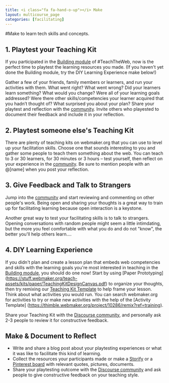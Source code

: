 ```yaml
---
title: <i class="fa fa-hand-o-up"></i> Make
layout: multicourse_page
categories: [facilitating]
---
```


<script src="{{site.baseurl}}/js/make-api.js"></script>
<script src="{{site.baseurl}}/js/makeGallery.js"></script>

#Make to learn tech skills and concepts.

## 1. Playtest your Teaching Kit

If you participated in the [Building module](http://training.webmakerprototypes.org/en/building/concepts/) of #TeachTheWeb, now is the perfect time to playtest the learning resources you made. (If you haven't yet done the Building module, try the DIY Learning Experience make below!)

Gather a few of your friends, family members or learners, and run your activities with them. What went right? What went wrong? Did your learners learn something? What would you change? Were all of your learning goals addressed? Were there other skills/competencies your learner acquired that you hadn’t thought of? What surprised you about your plan? Share your playtest and reflection with the [community](https://discourse.webmakerprototypes.org/category/training/facilitating). Invite others who playested to document their feedback and include it in your reflection.

## 2. Playtest someone else's Teaching Kit

There are plenty of teaching kits on webmaker.org that you can use to level up your facilitation skills. Choose one that sounds interesting to you and gather some people to teach them something about the web. You can teach to 3 or 30 learners, for 30 minutes or 3 hours – test yourself, then reflect on your experience in the [community](https://discourse.webmakerprototypes.org/category/training/facilitating). Be sure to mention people with an @[name] when you post your reflection.

## 3. Give Feedback and Talk to Strangers
Jump into the [community](http://discourse.webmakerprototypes.org/category/training/building) and start reviewing and commenting on other people's work. Being open and sharing your thoughts is a great way to train up for facilitating learning because open interaction is a keystone. 

Another great way to test your facilitating skills is to talk to strangers. Opening conversations with random people might seem a little intimdating, but the more you feel comfortable with what you do and do not "know", the better you'll help others learn....

## 4. DIY Learning Experience

If you didn't plan and create a lesson plan that embeds web competencies and skills with the learning goals you're most interested in teaching in the <a href="http://training.webmakerprototypes.org/en/building/concepts/">Building module</a>, you should do one now! Start by using [Paper Prototyping] (https://stuff.webmaker.org/teach-assets/kits/paper/TeachingKitDesignCanvas.pdf) to organize your thoughts, then try remixing our [Teaching Kit Template](https://thimble.webmaker.org/project/10274/remix?ref=training) to help frame your lesson. Think about what activities you would run. You can search webmaker.org for activities to try or make new activities with the help of the [Activity Template] (https://thimble.webmaker.org/project/10286/remix?ref=training).

Share your Teaching Kit with the [Discourse community](http://discourse.webmakerprototypes.org/category/training/building), and personally ask 2-3 people to review it for constructive feedback.

<div class="gallery">
<div class="make-gallery row"></div>
</div>
<script type="text/javascript">
			var gallery = new MakeGallery(
			{
				tagPrefix: "webmaker:facilitating-makeprompt",
				limit: 3
			},
			".make-gallery",
			{
	    		apiURL: "https://makeapi.webmaker.org",
                hidden: ["tags"]
			});
</script>


## Make & Document to Reflect
* Write and share a blog post about your playtesting experiences or what it was like to facilitate this kind of learning.
* Collect the resources your participants made or make a [Storify](https://storify.com/) or a [Pinterest board](http://www.pinterest.com/) with  relevant quotes, pictures, documents.
* Share your playtesting outcome with the [Discourse community](https://discourse.webmakerprototypes.org/category/training/facilitating) and ask people to give constructive feedback on your teaching style. 

